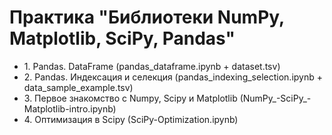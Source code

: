# Практика "Библиотеки NumPy, Matplotlib, SciPy, Pandas"

<ul>
  <li> 1. Pandas. DataFrame (pandas_dataframe.ipynb + dataset.tsv) </li>
  <li> 2. Pandas. Индексация и селекция (pandas_indexing_selection.ipynb + data_sample_example.tsv) </li>
  <li> 3. Первое знакомство с Numpy, Scipy и Matplotlib (NumPy_-SciPy_-Matplotlib-intro.ipynb) </li>
  <li> 4. Оптимизация в Scipy (SciPy-Optimization.ipynb) </li>
</ul>
